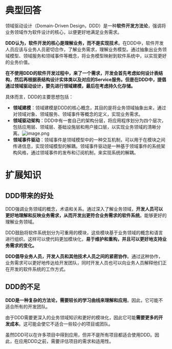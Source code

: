 # 典型回答

领域驱动设计（Domain-Driven Design，DDD）是一种**软件开发方法论**，强调将业务领域作为软件设计的核心，以便更好地满足业务需求。

**DDD认为，软件开发的核心是理解业务，而不是实现技术**。在DDD中，软件开发人员应该与业务人员密切合作，了解业务需求，理解业务模型。通过抽象出业务领域模型、领域服务和领域事件等概念，将业务模型映射到软件系统中，以实现更好的业务价值。

**在不使用DDD的软件开发过程中，来了一个需求，开发会首先考虑如何设计表结构，然后再根据表结构设计实体类以及对应的Service服务。但是在DDD中，提倡通过领域驱动设计，要先进行领域建模，最后在考虑持久化存储。**

具体而言，DDD的主要思想包括：

- **领域建模**：领域建模是DDD的核心概念，其目的是将业务领域抽象出来，通过对领域对象、领域服务、领域事件等概念的定义，实现业务需求。
- **领域驱动架构**：DDD中有一套自己的架构分层，将应用程序划分为四个层次，包括应用层、领域层、基础设施层和用户接口层，以实现业务领域的清晰分离。![image.png](https://cdn.nlark.com/yuque/0/2023/png/5378072/1676707452956-45ae3d38-b837-4ac6-88a9-81d77f99d163.png#averageHue=%23e6d8cd&clientId=uc874d0b5-6ba2-4&from=paste&id=ua9460cce&originHeight=519&originWidth=574&originalType=url&ratio=1.25&rotation=0&showTitle=false&size=79655&status=done&style=none&taskId=u30648dc7-2dd1-47d5-a3d6-f22ab402857&title=)
- **领域事件驱动**：领域事件是领域模型中的一种交互机制，可以用于在模块之间传递信息，实现领域模型的解耦。领域事件驱动是一种基于领域事件的系统架构风格，通过领域事件的发布和订阅机制，来实现系统的解耦。

# 扩展知识

## DDD带来的好处

DDD强调业务领域的概念，术语和关系。通过深入了解业务领域，**开发人员可以更好地理解和反映业务需求，从而开发出更符合业务需求的软件系统**。能够更好的理解业务领域。

DDD鼓励将软件系统划分为可重用的模块，这些模块基于业务领域的概念和语言进行组织。这样可以使代码更加模块化，**易于维护和重构，并且可以更好地支持业务需求的变化。**

**DDD倡导业务人员，开发人员和其他技术人员之间的紧密协作**。通过这种协作，业务需求可以更好地传达给开发团队，同时开发人员也可以向业务人员解释他们正在开发的软件系统的工作方式。

## DDD的不足

**DDD是一种复杂的方法论，需要较长的学习曲线来理解和应用**。因此，它可能不适合所有的开发团队。

由于DDD需要更深入的业务领域知识和更好的模块化，因此它可能**需要更多的开发成本**。这可能会使它不适合一些较小的项目或团队。

虽然DDD可以在许多项目中得到应用，但并不是所有项目都适合使用DDD。因此，在应用DDD之前，需要评估项目的需求和适用性。
